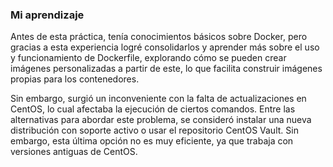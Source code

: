 ### Mi aprendizaje

Antes de esta práctica, tenía conocimientos básicos sobre Docker, pero gracias a esta experiencia logré consolidarlos y aprender más sobre el uso y funcionamiento de Dockerfile, explorando cómo se pueden crear imágenes personalizadas a partir de este, lo que facilita construir imágenes propias para los contenedores.

Sin embargo, surgió un inconveniente con la falta de actualizaciones en CentOS, lo cual afectaba la ejecución de ciertos comandos. Entre las alternativas para abordar este problema, se consideró instalar una nueva distribución con soporte activo o usar el repositorio CentOS Vault. Sin embargo, esta última opción no es muy eficiente, ya que trabaja con versiones antiguas de CentOS.
